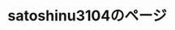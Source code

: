 # satoshinu3104のページ



<html>
	<body>
		<style>
			.game_img {
			position: relative;
			}
			.game_img p {
			position: absolute;
			top: 50%;
			left: 5%;
			-ms-transform: translate(-50%,-50%);
			-webkit-transform: translate(-50%,-50%);
			transform: translate(-50%,-50%);
			margin:0;
			paddin:0;
			/*文字の装飾は省略*/
			}			
			.profile_img {
			position: relative;
			}
			.profile_img p {
			position: absolute;
			top: 50%;
			left: 5%;
			-ms-transform: translate(-50%,-50%);
			-webkit-transform: translate(-50%,-50%);
			transform: translate(-50%,-50%);
			margin:0;
			paddin:0;
			/*文字の装飾は省略*/
			}			
			.blog_img {
			position: relative;
			}
			.blog_img p {
			position: absolute;
			top: 50%;
			left: 5%;
			-ms-transform: translate(-50%,-50%);
			-webkit-transform: translate(-50%,-50%);
			transform: translate(-50%,-50%);
			margin:0;
			paddin:0;
			/*文字の装飾は省略*/
			}
			body {
			background-image: url(../../B92EA61B-786F-4166-9212-10BBE723DCBD.gif);
			}
			/*タブ切り替え全体のスタイル*/
			.tabs {
			margin-top: 50px;
			padding-bottom: 40px;
			background-color: #fff;
			box-shadow: 0 0 10px rgba(0, 0, 0, 0.2);
			width: 700px;
			margin: 0 auto;
			}
			/*タブのスタイル*/
			.tab_item {
			width: calc(100%/3);
			height: 50px;
			border-bottom: 3px solid #5ab4bd;
			background-color: #d9d9d9;
			line-height: 50px;
			font-size: 16px;
			text-align: center;
			color: #565656;
			display: block;
			float: left;
			text-align: center;
			font-weight: bold;
			transition: all 0.2s ease;
			}
			.tab_item:hover {
			opacity: 0.75;
			}
			
			/*ラジオボタンを全て消す*/
			input[name="tab_item"] {
			display: none;
			}
			
			/*タブ切り替えの中身のスタイル*/
			.tab_content {
			display: none;
			padding: 40px 40px 0;
			clear: both;
			overflow: hidden;
			}
			
			/*選択されているタブのコンテンツのみを表示*/
			#game:checked ~ #game_content,
			#profile:checked ~ #profile_content,
			#blog:checked ~ #blog_content {
			display: block;
			}
			
			/*選択されているタブのスタイルを変える*/
			.tabs input:checked + .tab_item {
			background-color: #5ab4bd;
			color: #fff;
			}
			
			
		</style>
		<input id="game" type="radio" name="tab_item" checked>
		<label class="tab_item" for="game">ゲーム</label>
		<input id="profile" type="radio" name="tab_item" checked>
		<label class="tab_item" for="profile">ゲーム</label>
		<input id="blog" type="radio" name="tab_item" checked>
		<label class="tab_item" for="blog">ゲーム</label>
		
		<div class="tab_content" id="all_content">
			<div class="game_img" >
				<img src="750FB9D6-E39D-4F3E-8BB4-093F5BB3D644.gif" alt="">
				<p>
					<font color="white">
						ゲーム
					</font>
				</p>
			</div>
		</div>
		<img src="A301821D-EDD4-4194-96DB-E244DD3B5B57.gif" alt=""><a href="/typing_game" >タイピングのゲーム</a>
	</body>
</html>


